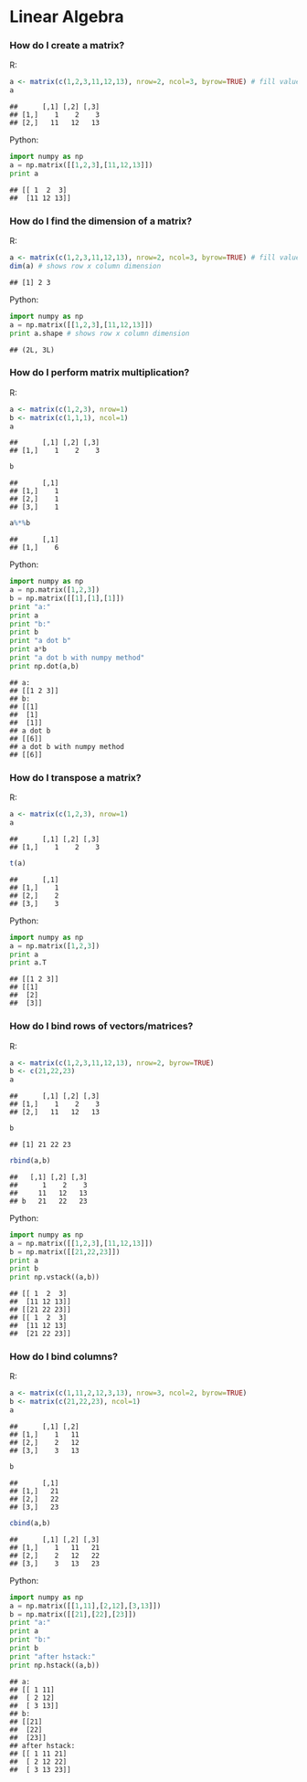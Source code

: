 # Linear Algebra

### How do I create a matrix?

R:

```r
a <- matrix(c(1,2,3,11,12,13), nrow=2, ncol=3, byrow=TRUE) # fill values by row
a
```

```
##      [,1] [,2] [,3]
## [1,]    1    2    3
## [2,]   11   12   13
```

Python:

```python
import numpy as np
a = np.matrix([[1,2,3],[11,12,13]])
print a
```

```
## [[ 1  2  3]
##  [11 12 13]]
```

### How do I find the dimension of a matrix?

R:

```r
a <- matrix(c(1,2,3,11,12,13), nrow=2, ncol=3, byrow=TRUE) # fill values by row
dim(a) # shows row x column dimension
```

```
## [1] 2 3
```

Python:

```python
import numpy as np
a = np.matrix([[1,2,3],[11,12,13]])
print a.shape # shows row x column dimension
```

```
## (2L, 3L)
```


### How do I perform matrix multiplication?

R:

```r
a <- matrix(c(1,2,3), nrow=1)
b <- matrix(c(1,1,1), ncol=1)
a
```

```
##      [,1] [,2] [,3]
## [1,]    1    2    3
```

```r
b
```

```
##      [,1]
## [1,]    1
## [2,]    1
## [3,]    1
```

```r
a%*%b
```

```
##      [,1]
## [1,]    6
```

Python:

```python
import numpy as np
a = np.matrix([1,2,3])
b = np.matrix([[1],[1],[1]])
print "a:"
print a
print "b:"
print b
print "a dot b"
print a*b
print "a dot b with numpy method"
print np.dot(a,b)
```

```
## a:
## [[1 2 3]]
## b:
## [[1]
##  [1]
##  [1]]
## a dot b
## [[6]]
## a dot b with numpy method
## [[6]]
```

### How do I transpose a matrix?

R:

```r
a <- matrix(c(1,2,3), nrow=1)
a
```

```
##      [,1] [,2] [,3]
## [1,]    1    2    3
```

```r
t(a)
```

```
##      [,1]
## [1,]    1
## [2,]    2
## [3,]    3
```

Python:

```python
import numpy as np
a = np.matrix([1,2,3])
print a
print a.T
```

```
## [[1 2 3]]
## [[1]
##  [2]
##  [3]]
```

### How do I bind rows of vectors/matrices?

R:

```r
a <- matrix(c(1,2,3,11,12,13), nrow=2, byrow=TRUE)
b <- c(21,22,23)
a
```

```
##      [,1] [,2] [,3]
## [1,]    1    2    3
## [2,]   11   12   13
```

```r
b
```

```
## [1] 21 22 23
```

```r
rbind(a,b)
```

```
##   [,1] [,2] [,3]
##      1    2    3
##     11   12   13
## b   21   22   23
```

Python:

```python
import numpy as np
a = np.matrix([[1,2,3],[11,12,13]])
b = np.matrix([[21,22,23]])
print a
print b
print np.vstack((a,b))
```

```
## [[ 1  2  3]
##  [11 12 13]]
## [[21 22 23]]
## [[ 1  2  3]
##  [11 12 13]
##  [21 22 23]]
```

### How do I bind columns?

R:

```r
a <- matrix(c(1,11,2,12,3,13), nrow=3, ncol=2, byrow=TRUE)
b <- matrix(c(21,22,23), ncol=1)
a
```

```
##      [,1] [,2]
## [1,]    1   11
## [2,]    2   12
## [3,]    3   13
```

```r
b
```

```
##      [,1]
## [1,]   21
## [2,]   22
## [3,]   23
```

```r
cbind(a,b)
```

```
##      [,1] [,2] [,3]
## [1,]    1   11   21
## [2,]    2   12   22
## [3,]    3   13   23
```

Python:

```python
import numpy as np
a = np.matrix([[1,11],[2,12],[3,13]])
b = np.matrix([[21],[22],[23]])
print "a:"
print a
print "b:"
print b
print "after hstack:"
print np.hstack((a,b))
```

```
## a:
## [[ 1 11]
##  [ 2 12]
##  [ 3 13]]
## b:
## [[21]
##  [22]
##  [23]]
## after hstack:
## [[ 1 11 21]
##  [ 2 12 22]
##  [ 3 13 23]]
```
